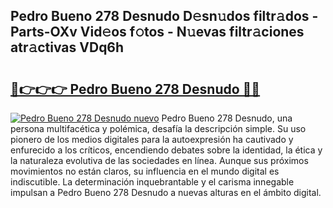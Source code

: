 ## Pedro Bueno 278 Desnudo D𝚎sn𝚞dos filtr𝚊dos - Parts-OXv Vid𝚎os f𝚘tos - N𝚞evas filtr𝚊ciones atr𝚊ctivas VDq6h

# <h2><a href="http://mbb866.tromn.icu/?c=Pedro+Bueno+278+Desnudo">🔗👉👉👉 Pedro Bueno 278 Desnudo 🔗🔗</a></h2>

[![Pedro Bueno 278 Desnudo nuevo](https://i.imgur.com/pEAQMta.gif)](http://mbb866.tromn.icu/?c=Pedro+Bueno+278+Desnudo)
Pedro Bueno 278 Desnudo, una persona multifacética y polémica, desafía la descripción simple. Su uso pionero de los medios digitales para la autoexpresión ha cautivado y enfurecido a los críticos, encendiendo debates sobre la identidad, la ética y la naturaleza evolutiva de las sociedades en línea. Aunque sus próximos movimientos no están claros, su influencia en el mundo digital es indiscutible. La determinación inquebrantable y el carisma innegable impulsan a Pedro Bueno 278 Desnudo a nuevas alturas en el ámbito digital.
